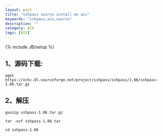 ```yaml
---
layout: post
title: "sshpass source install on aix"
keywords: "sshpass,aix,source"
description: ""
category: AIX
tags: [AIX]
---
```

{% include JB/setup %}
## 1、源码下载:
`wget https://nchc.dl.sourceforge.net/project/sshpass/sshpass/1.06/sshpass-1.06.tar.gz`

## 2、解压
`gunzip sshpass-1.06.tar.gz`

`tar -xvf sshpass-1.06.tar`

`cd sshpass-1.06  `
